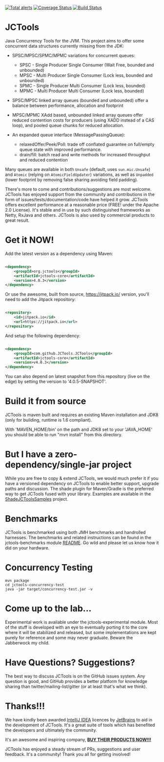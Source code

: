 [![Total alerts](https://img.shields.io/lgtm/alerts/g/JCTools/JCTools.svg?logo=lgtm&logoWidth=18)](https://lgtm.com/projects/g/JCTools/JCTools/alerts/)
[![Coverage Status](https://coveralls.io/repos/github/JCTools/JCTools/badge.svg?branch=master)](https://coveralls.io/github/JCTools/JCTools?branch=master)
[![Build Status](https://app.travis-ci.com/JCTools/JCTools.svg?branch=master)](https://app.travis-ci.com/JCTools/JCTools)

JCTools
==========
Java Concurrency Tools for the JVM. This project aims to offer some concurrent data structures currently missing from
the JDK:

- SPSC/MPSC/SPMC/MPMC variations for concurrent queues:
    * SPSC - Single Producer Single Consumer (Wait Free, bounded and unbounded)
    * MPSC - Multi Producer Single Consumer (Lock less, bounded and unbounded)
    * SPMC - Single Producer Multi Consumer (Lock less, bounded)
    * MPMC - Multi Producer Multi Consumer (Lock less, bounded)

- SPSC/MPSC linked array queues (bounded and unbounded) offer a balance between performance, allocation and footprint
- MPSC/MPMC XAdd based, unbounded linked array queues offer reduced contention costs for producers (using XADD instead
  of a CAS loop), and pooled queue chunks for reduced allocation.
- An expanded queue interface (MessagePassingQueue):
    * relaxedOffer/Peek/Poll: trade off conflated guarantee on full/empty queue state with improved performance.
    * drain/fill: batch read and write methods for increased throughput and reduced contention

Many queues are available in both `Unsafe` (default, uses `sun.mic.Unsafe`) and `Atomic` (relying
on `AtomicFieldUpdater`) variations, as well as `Unpadded` (lower footprint by removing false sharing avoiding field
padding).

There's more to come and contributions/suggestions are most welcome. JCTools has enjoyed support from the community
and contributions in the form of issues/tests/documentation/code have helped it grow.
JCTools offers excellent performance at a reasonable price (FREE! under the Apache 2.0 License). It's stable and in
use by such distinguished frameworks as Netty, RxJava and others. JCTools is also used by commercial products to great
result.

Get it NOW!
==========
Add the latest version as a dependency using Maven:

```xml

<dependency>
    <groupId>org.jctools</groupId>
    <artifactId>jctools-core</artifactId>
    <version>4.0.3</version>
</dependency>
```

Or use the awesome, built from source, <https://jitpack.io/> version, you'll need to add the Jitpack repository:

```xml

<repository>
    <id>jitpack.io</id>
    <url>https://jitpack.io</url>
</repository>
```

And setup the following dependency:

```xml

<dependency>
    <groupId>com.github.JCTools.JCTools</groupId>
    <artifactId>jctools-core</artifactId>
    <version>v4.0.3</version>
</dependency>
```

You can also depend on latest snapshot from this repository (live on the edge) by setting the version to 
'4.0.5-SNAPSHOT'.


Build it from source
==========
JCTools is maven built and requires an existing Maven installation and JDK8 (only for building, runtime is 1.6
compliant).

With 'MAVEN_HOME/bin' on the path and JDK8 set to your 'JAVA_HOME' you should be able to run "mvn install" from this
directory.


But I have a zero-dependency/single-jar project
==========
While you are free to copy & extend JCTools, we would much prefer it if you have a versioned dependency on JCTools to
enable better support, upgrade paths and discussion. The shade plugin for Maven/Gradle is the preferred way to get
JCTools fused with your library. Examples are available in
the [ShadeJCToolsSamples](https://github.com/JCTools/ShadeJCToolsSamples) project.


Benchmarks
==========
JCTools is benchmarked using both JMH benchmarks and handrolled harnesses. The benchmarks and related instructions can
be
found in the jctools-benchmarks module [README](jctools-benchmarks/README.md). Go wild and please let us know how it did
on your hardware.

Concurrency Testing
===========

```
mvn package
cd jctools-concurrency-test
java -jar target/concurrency-test.jar -v
```

Come up to the lab...
==========
Experimental work is available under the jctools-experimental module. Most of the stuff is developed with an eye to
eventually porting it to the core where it will be stabilized and released, but some implementations are kept purely for
reference and some may never graduate. Beware the Jabberwock my child.

Have Questions? Suggestions?
==========
The best way to discuss JCTools is on the GitHub issues system. Any question is good, and GitHub provides a better
platform for knowledge sharing than twitter/mailing-list/gitter (or at least that's what we think).

Thanks!!!
=====
We have kindly been awarded [IntelliJ IDEA](https://www.jetbrains.com/idea/) licences
by [JetBrains](https://www.jetbrains.com/) to aid in the development of JCTools. It's a great suite of tools which has
benefited the developers and ultimately the community.

It's an awesome and inspiring company, [**BUY THEIR PRODUCTS
NOW!!!**](https://www.jetbrains.com/store/#edition=commercial)

JCTools has enjoyed a steady stream of PRs, suggestions and user feedback. It's a community! Thank you all for getting
involved!
